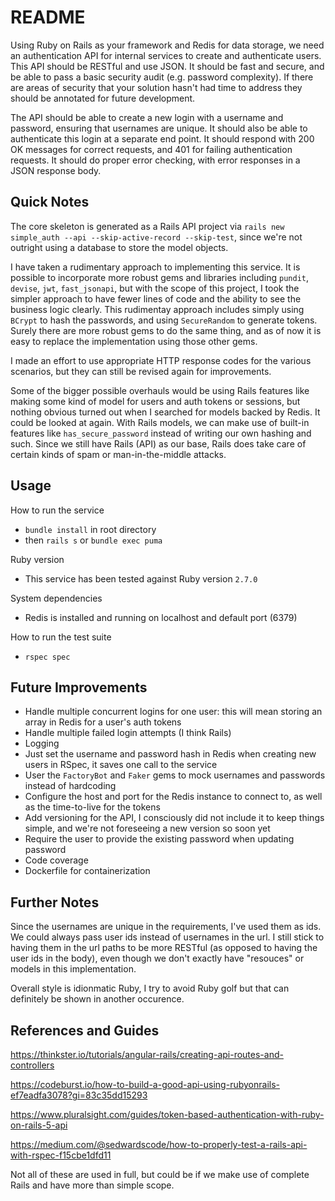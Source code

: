 # README

Using Ruby on Rails as your framework and Redis for data storage, we need an authentication API for internal services to create and authenticate users. This API should be RESTful and use JSON. It should be fast and secure, and be able to pass a basic security audit (e.g. password complexity). If there are areas of security that your solution hasn't had time to address they should be annotated for future development.


The API should be able to create a new login with a username and password, ensuring that usernames are unique. It should also be able to authenticate this login at a separate end point. It should respond with 200 OK messages for correct requests, and 401 for failing authentication requests. It should do proper error checking, with error responses in a JSON response body.


## Quick Notes

The core skeleton is generated as a Rails API project via `rails new simple_auth --api --skip-active-record --skip-test`, since we're not outright using a database to store the model objects.

I have taken a rudimentary approach to implementing this service.  It is possible to incorporate more robust gems and libraries including `pundit`, `devise`, `jwt`, `fast_jsonapi`, but with the scope of this project, I took the simpler approach to have fewer lines of code and the ability to see the business logic clearly.  This rudimentay approach includes simply using `BCrypt` to hash the passwords, and using `SecureRandom` to generate tokens.  Surely there are more robust gems to do the same thing, and as of now it is easy to replace the implementation using those other gems.

I made an effort to use appropriate HTTP response codes for the various scenarios, but they can still be revised again for improvements.

Some of the bigger possible overhauls would be using Rails features like making some kind of model for users and auth tokens or sessions, but nothing obvious turned out when I searched for models backed by Redis.  It could be looked at again.  With Rails models, we can make use of built-in features like `has_secure_password` instead of writing our own hashing and such.  Since we still have Rails (API) as our base, Rails does take care of certain kinds of spam or man-in-the-middle attacks.


## Usage

How to run the service

* `bundle install` in root directory
* then `rails s` or `bundle exec puma`

Ruby version

* This service has been tested against Ruby version `2.7.0`

System dependencies

* Redis is installed and running on localhost and default port (6379)

How to run the test suite

* `rspec spec`


## Future Improvements

  - Handle multiple concurrent logins for one user: this will mean storing an array in Redis for a user's auth tokens
  - Handle multiple failed login attempts (I think Rails)
  - Logging
  - Just set the username and password hash in Redis when creating new users in RSpec, it saves one call to the service
  - User the `FactoryBot` and `Faker` gems to mock usernames and passwords instead of hardcoding
  - Configure the host and port for the Redis instance to connect to, as well as the time-to-live for the tokens
  - Add versioning for the API, I consciously did not include it to keep things simple, and we're not foreseeing a new version so soon yet
  - Require the user to provide the existing password when updating password
  - Code coverage
  - Dockerfile for containerization


## Further Notes

Since the usernames are unique in the requirements, I've used them as ids.  We could always pass user ids instead of usernames in the url.  I still stick to having them in the url paths to be more RESTful (as opposed to having the user ids in the body), even though we don't exactly have "resouces" or models in this implementation.

Overall style is idionmatic Ruby, I try to avoid Ruby golf but that can definitely be shown in another occurence.

## References and Guides

https://thinkster.io/tutorials/angular-rails/creating-api-routes-and-controllers

https://codeburst.io/how-to-build-a-good-api-using-rubyonrails-ef7eadfa3078?gi=83c35dd15293

https://www.pluralsight.com/guides/token-based-authentication-with-ruby-on-rails-5-api

https://medium.com/@sedwardscode/how-to-properly-test-a-rails-api-with-rspec-f15cbe1dfd11

Not all of these are used in full, but could be if we make use of complete Rails and have more than simple scope.
